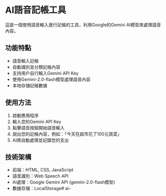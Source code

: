 # AI語音記帳工具

這是一個使用語音輸入進行記帳的工具，利用Google的Gemini AI模型來處理語音內容。

## 功能特點

- 語音輸入記帳
- 自動識別並分類記帳內容
- 支持用戶自行輸入Gemini API Key
- 使用Gemini-2.0-flash模型處理語音內容
- 本地存儲記帳數據

## 使用方法

1. 啟動應用程序
2. 輸入您的Gemini API Key
3. 點擊語音按鈕開始語音輸入
4. 說出您的記帳內容，例如：「今天在超市花了100元買菜」
5. AI將自動處理並記錄您的支出

## 技術架構

- 前端：HTML, CSS, JavaScript
- 語音識別：Web Speech API
- AI處理：Google Gemini API (gemini-2.0-flash模型)
- 數據存儲：LocalStorage#   a i -  
 